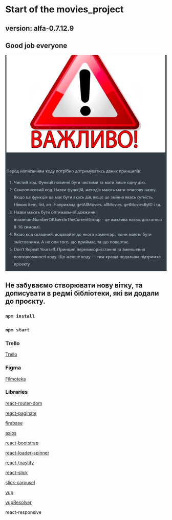 # Start of the movies_project

## version: alfa-0.7.12.9

## Good job everyone

  <img src="src/images/warning.png"/>

## Не забуваємо створювати нову вітку, та дописувати в редмі бібліотеки, які ви додали до проєкту.

### `npm install`

### `npm start`

### Trello

<a href="https://trello.com/b/H1vKSa1a/%D0%BC%D1%83%D1%87%D0%B8%D1%82%D0%B5%D0%BB%D1%8C%D0%BD%D0%BE%D1%82%D0%B5%D0%BA%D0%B0">Trello</a>

### Figma

<a href="https://www.figma.com/file/xahj7HlNeJQjRjNKaYsL5L/--Filmoteka--?type=design&node-id=5-46&mode=design&t=WIBZtrD5GtIeekJL-0">Filmoteka</a>

### Libraries

<a href="https://www.npmjs.com/package/react-router-dome">react-router-dom</a>

<a href="https://www.npmjs.com/package/react-paginate">react-paginate</a>

<a href="https://firebase.google.com/">firebase</a>

<a href="https://axios-http.com/ru/docs/intro">axios</a>

<a href="https://react-bootstrap.netlify.app/">react-bootstrap</a>

<a href="https://mhnpd.github.io/react-loader-spinner/">react-loader-spinner</a>

<a href="https://www.npmjs.com/package/react-toastify">react-toastify</a>

<a href="https://react-slick.neostack.com/">react-slick</a>

<a href="https://github.com/kenwheeler/slick#readme">slick-carousel</a>

<a href="https://www.npmjs.com/package/yup">yup</a>

<a href="https://www.npmjs.com/package/@hookform/resolvers">yupResolver</a>

<a href="https://www.npmjs.com/package/react-responsive"></a> react-responsive
</a>
